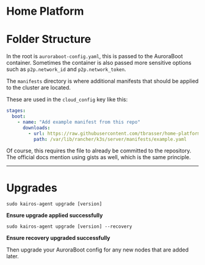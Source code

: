 # Home Platform

# Folder Structure

In the root is `auroraboot-config.yaml`, this is passed to the AuroraBoot
container. Sometimes the container is also passed more sensitive options such
as `p2p.network_id` and `p2p.network_token`.

The `manifests` directory is where additional manifests that should
be applied to the cluster are located.

These are used in the `cloud_config` key like this:

```yaml
stages:
  boot:
    - name: "Add example manifest from this repo"
      downloads:
        - url: https://raw.githubusercontent.com/tbrasser/home-platform/main/manifests/example.yaml
          path: /var/lib/rancher/k3s/server/manifests/example.yaml
```

Of course, this requires the file to already be committed to the repository.
The official docs mention using gists as well, which is the same principle.

---

# Upgrades

`sudo kairos-agent upgrade [version]`

**Ensure upgrade applied successfully**

`sudo kairos-agent upgrade [version] --recovery`

**Ensure recovery upgraded successfully**

Then upgrade your AuroraBoot config for any new nodes that are added later.
